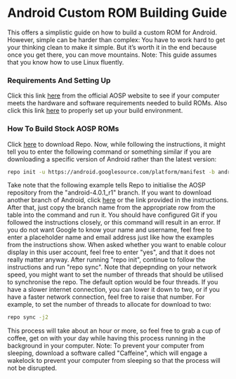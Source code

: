 # Android Custom ROM Building Guide
This offers a simplistic guide on how to build a custom ROM for Android. However, simple can be harder than complex: You have to work hard to get your thinking clean to make it simple. But it’s worth it in the end because once you get there, you can move mountains.
Note: This guide assumes that you know how to use Linux fluently.

### Requirements And Setting Up
Click this link [here](https://source.android.com/setup/build/requirements) from the official AOSP website to see if your computer meets the hardware and software requirements needed to build ROMs. Also click this link [here](https://source.android.com/setup/build/initializing) to properly set up your build environment.

### How To Build Stock AOSP ROMs
Click [here](https://source.android.com/setup/build/downloading) to download Repo. Now, while following the instructions, it might tell you to enter the following command or something similar if you are downloading a specific version of Android rather than the latest version:
```sh
repo init -u https://android.googlesource.com/platform/manifest -b android-4.0.1_r1
```
Take note that the following example tells Repo to initialise the AOSP repository from the "android-4.0.1_r1" branch. If you want to download another branch of Android, click [here](https://source.android.com/setup/start/build-numbers#source-code-tags-and-builds) or the link provided in the instructions. After that, just copy the branch name from the appropriate row from the table into the command and run it. You should have configured Git if you followed the instructions closely, or this command will result in an error. If you do not want Google to know your name and username, feel free to enter a placeholder name and email address just like how the examples from the instructions show. When asked whether you want to enable colour display in this user account, feel free to enter "yes", and that it does not really matter anyway.
After running "repo init", continue to follow the instructions and run "repo sync". Note that depepnding on your network speed, you might want to set the number of threads that should be utilised to synchronise the repo. The default option would be four threads. If you have a slower internet connection, you can lower it down to two, or if you have a faster network connection, feel free to raise that number. For example, to set the number of threads to allocate for download to two:
```sh
repo sync -j2
```
This process will take about an hour or more, so feel free to grab a cup of coffee, get on with your day while having this process running in the background in your computer.
Note: To prevent your computer from sleeping, download a software called "Caffeine", which will engage a wakelock to prevent your computer from sleeping so that the process will not be disrupted.
